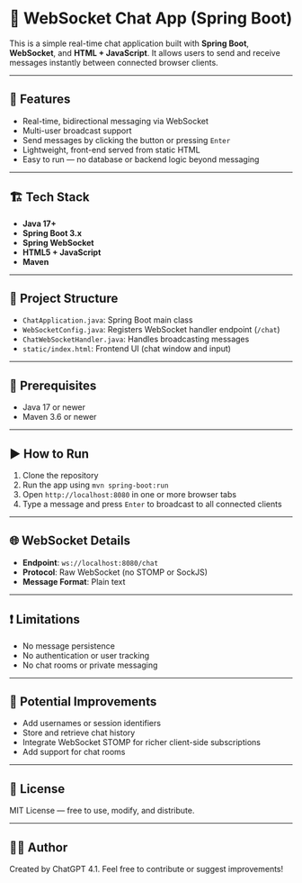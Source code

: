 # 💬 WebSocket Chat App (Spring Boot)

This is a simple real-time chat application built with **Spring Boot**, **WebSocket**, and **HTML + JavaScript**. It allows users to send and receive messages instantly between connected browser clients.

---

## 🚀 Features

- Real-time, bidirectional messaging via WebSocket
- Multi-user broadcast support
- Send messages by clicking the button or pressing `Enter`
- Lightweight, front-end served from static HTML
- Easy to run — no database or backend logic beyond messaging

---

## 🏗️ Tech Stack

- **Java 17+**
- **Spring Boot 3.x**
- **Spring WebSocket**
- **HTML5 + JavaScript**
- **Maven**

---

## 📁 Project Structure

- `ChatApplication.java`: Spring Boot main class
- `WebSocketConfig.java`: Registers WebSocket handler endpoint (`/chat`)
- `ChatWebSocketHandler.java`: Handles broadcasting messages
- `static/index.html`: Frontend UI (chat window and input)

---

## 🧰 Prerequisites

- Java 17 or newer
- Maven 3.6 or newer

---

## ▶️ How to Run

1. Clone the repository
2. Run the app using `mvn spring-boot:run`
3. Open `http://localhost:8080` in one or more browser tabs
4. Type a message and press `Enter` to broadcast to all connected clients

---

## 🌐 WebSocket Details

- **Endpoint**: `ws://localhost:8080/chat`
- **Protocol**: Raw WebSocket (no STOMP or SockJS)
- **Message Format**: Plain text

---

## ❗ Limitations

- No message persistence
- No authentication or user tracking
- No chat rooms or private messaging

---

## 🧠 Potential Improvements

- Add usernames or session identifiers
- Store and retrieve chat history
- Integrate WebSocket STOMP for richer client-side subscriptions
- Add support for chat rooms

---

## 📜 License

MIT License — free to use, modify, and distribute.

---

## 👨‍💻 Author

Created by ChatGPT 4.1. Feel free to contribute or suggest improvements!
